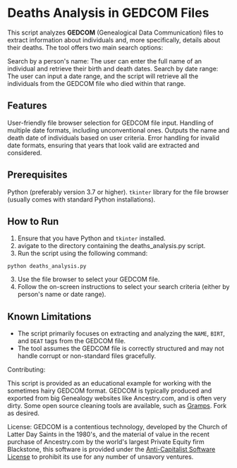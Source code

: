 # Deaths Analysis in GEDCOM Files

This script analyzes **GEDCOM** (Genealogical Data Communication) files to extract information about individuals and, more specifically, details about their deaths. The tool offers two main search options:

Search by a person's name: The user can enter the full name of an individual and retrieve their birth and death dates.
Search by date range: The user can input a date range, and the script will retrieve all the individuals from the GEDCOM file who died within that range.

## Features

User-friendly file browser selection for GEDCOM file input.
Handling of multiple date formats, including unconventional ones.
Outputs the name and death date of individuals based on user criteria.
Error handling for invalid date formats, ensuring that years that look valid are extracted and considered.

## Prerequisites

Python (preferably version 3.7 or higher).
`tkinter` library for the file browser (usually comes with standard Python installations).

## How to Run

1. Ensure that you have Python and `tkinter` installed.
2. avigate to the directory containing the deaths_analysis.py script.
3. Run the script using the following command:

```python deaths_analysis.py```

3. Use the file browser to select your GEDCOM file.
4. Follow the on-screen instructions to select your search criteria (either by person's name or date range).

## Known Limitations

- The script primarily focuses on extracting and analyzing the `NAME`, `BIRT`, and `DEAT` tags from the GEDCOM file.
- The tool assumes the GEDCOM file is correctly structured and may not handle corrupt or non-standard files gracefully.

Contributing:

This script is provided as an educational example for working with the sometimes hairy GEDCOM format. GEDCOM is typically produced and exported from big Genealogy websites like Ancestry.com, and is often very dirty. Some open source cleaning tools are available, such as [Gramps](https://gramps-project.org). Fork as desired.

License:
GEDCOM is a contentious technology, developed by the Church of Latter Day Saints in the 1980's, and the material of value in the recent purchase of Ancestry.com by the world's largest Private Equity firm Blackstone, this software is provided under the [Anti-Capitalist Software License](https://anticapitalist.software) to prohibit its use for any number of unsavory ventures.
